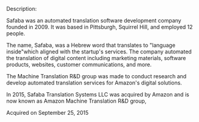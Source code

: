 Description:

Safaba was an automated translation software development company founded in 2009. It was based in Pittsburgh, Squirrel Hill, and employed 12 people.

The name, Safaba, was a Hebrew word that translates to "language inside"which aligned with the startup's services. The company automated the translation of digital content including marketing materials, software products, websites, customer communications, and more.

The Machine Translation R&D group was made to conduct research and develop automated translation services for Amazon's digital solutions. 

In 2015, Safaba Translation Systems LLC was acquired by Amazon and is now known as Amazon Machine Translation R&D group,

Acquired on September 25, 2015